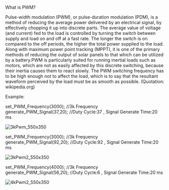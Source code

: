 What is PWM?

Pulse-width modulation (PWM), or pulse-duration modulation (PDM), is a method of reducing the average power delivered by an electrical signal, by effectively chopping it up into discrete parts. The average value of voltage (and current) fed to the load is controlled by turning the switch between supply and load on and off at a fast rate. The longer the switch is on compared to the off periods, the higher the total power supplied to the load. Along with maximum power point tracking (MPPT), it is one of the primary methods of reducing the output of solar panels to that which can be utilized by a battery.PWM is particularly suited for running inertial loads such as motors, which are not as easily affected by this discrete switching, because their inertia causes them to react slowly. The PWM switching frequency has to be high enough not to affect the load, which is to say that the resultant waveform perceived by the load must be as smooth as possible.
(Quotation: wikipedia.org)

Example:

 set_PWM_Frequency(3000);        //3k Frequency   
 generate_PWM_Signal(37,20);     //Duty Cycle:37 , Signal Generate Time:20 ms
 
 
 
![3kPwm_550x350](https://user-images.githubusercontent.com/34924065/136581342-bf174950-5b53-4305-abfd-629da0d717d4.jpg)

 set_PWM_Frequency(3000);        //3k Frequency   
 generate_PWM_Signal(92,20);     //Duty Cycle:92 , Signal Generate Time:20 ms
 
 ![3kPwm2_550x350](https://user-images.githubusercontent.com/34924065/136581407-7dad2e63-de83-4946-bb6e-14c60b866f44.jpg)

 set_PWM_Frequency(4000);        //3k Frequency   
 generate_PWM_Signal(56,20);     //Duty Cycle:6 , Signal Generate Time:20 ms
 
 ![4kPwm2_550x350](https://user-images.githubusercontent.com/34924065/136581495-10591044-b023-4373-8b41-b5119d5b8e95.jpg)
